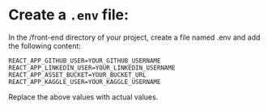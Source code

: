 # Create a `.env` file:

In the /front-end directory of your project, create a file named .env and add the following content:

```shell
REACT_APP_GITHUB_USER=YOUR_GITHUB_USERNAME
REACT_APP_LINKEDIN_USER=YOUR_LINKEDIN_USERNAME
REACT_APP_ASSET_BUCKET=YOUR_BUCKET_URL
REACT_APP_KAGGLE_USER=YOUR_KAGGLE_USERNAME
```

Replace the above values with actual values.